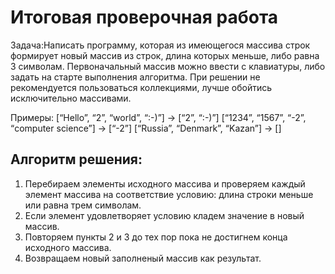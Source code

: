 # Итоговая проверочная работа
Задача:Написать программу, которая из имеющегося массива строк формирует новый массив из строк, длина которых меньше, либо равна 3 символам. Первоначальный массив можно ввести с клавиатуры, либо задать на старте выполнения алгоритма. При решении не рекомендуется пользоваться коллекциями, лучше обойтись исключительно массивами.

Примеры:
[“Hello”, “2”, “world”, “:-)”] → [“2”, “:-)”]
[“1234”, “1567”, “-2”, “computer science”] → [“-2”]
[“Russia”, “Denmark”, “Kazan”] → []

## Алгоритм решения:

1. Перебираем элементы  исходного массива и проверяем каждый элемент массива на соответствие условию: длина строки меньше или равна трем символам.
2. Если элемент удовлетворяет условию кладем значение в новый массив.
3. Повторяем пункты 2 и 3 до тех пор пока не достигнем конца исходного массива.
4. Возвращаем новый заполненый массив как результат.